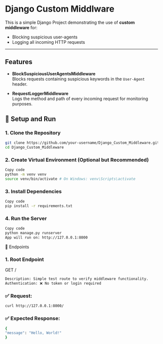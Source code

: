 # Django Custom Middlware

This is a simple Django Project demonstrating the use of **custom middleware** for:

- Blocking suspicious user-agents
- Logging all incoming HTTP requests

---

## Features

- **BlockSuspiciousUserAgentsMiddleware**  
  Blocks requests containing suspicious keywords in the `User-Agent` header.

- **RequestLoggerMiddleware**  
  Logs the method and path of every incoming request for monitoring purposes.

## 🚀 Setup and Run

### 1. Clone the Repository

```bash
git clone https://github.com/your-username/Django_Custom_Middleware.git
cd Django_Custom_Middleware
```

### 2. Create Virtual Environment (Optional but Recommended)

```bash
Copy code
python -m venv venv
source venv/bin/activate # On Windows: venv\Scripts\activate
```

### 3. Install Dependencies

```bash
Copy code
pip install -r requirements.txt
```

### 4. Run the Server

```bash
Copy code
python manage.py runserver
App will run on: http://127.0.0.1:8000
```

📌 Endpoints

### 1. Root Endpoint

GET /

```bash
Description: Simple test route to verify middleware functionality.
Authentication: ❌ No token or login required
```

### ✅ Request:

```bash
curl http://127.0.0.1:8000/
```

### ✅ Expected Response:

```bash
{
"message": "Hello, World!"
}
```
